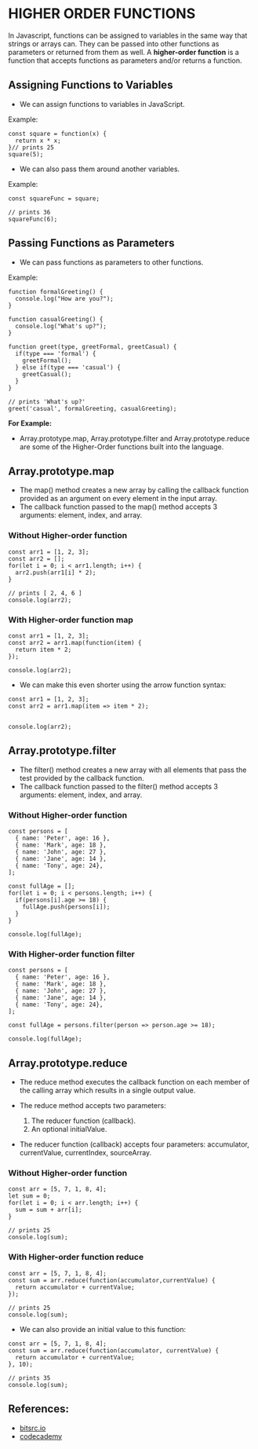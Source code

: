 # HIGHER ORDER FUNCTIONS
In Javascript, functions can be assigned to variables in the same way that strings or arrays can. They can be passed into other functions as parameters or returned from them as well. A **higher-order function** is a function that accepts functions as parameters and/or returns a function.

## Assigning Functions to Variables
* We can assign functions to variables in JavaScript.

Example:

```
const square = function(x) {
  return x * x;
}// prints 25
square(5);
```
* We can also pass them around another variables.

Example:
```
const squareFunc = square;

// prints 36
squareFunc(6);
```
## Passing Functions as Parameters
* We can pass functions as parameters to other functions.

Example:
```
function formalGreeting() {
  console.log("How are you?");
}

function casualGreeting() {
  console.log("What's up?");
}

function greet(type, greetFormal, greetCasual) {
  if(type === 'formal') {
    greetFormal();
  } else if(type === 'casual') {
    greetCasual();
  }
}

// prints 'What's up?'
greet('casual', formalGreeting, casualGreeting);
```
**For Example:**
 * Array.prototype.map, Array.prototype.filter and Array.prototype.reduce are some of the Higher-Order functions built into the language.

## Array.prototype.map

* The map() method creates a new array by calling the callback function provided as an argument on every element in the input array.
* The callback function passed to the map() method accepts 3 arguments: element, index, and array.

### Without Higher-order function
```
const arr1 = [1, 2, 3];
const arr2 = [];
for(let i = 0; i < arr1.length; i++) {
  arr2.push(arr1[i] * 2);
}

// prints [ 2, 4, 6 ]
console.log(arr2);
```
### With Higher-order function map
```
const arr1 = [1, 2, 3];
const arr2 = arr1.map(function(item) {
  return item * 2;
});

console.log(arr2);
```
* We can make this even shorter using the arrow function syntax:
```
const arr1 = [1, 2, 3];
const arr2 = arr1.map(item => item * 2);


console.log(arr2);
```
## Array.prototype.filter
* The filter() method creates a new array with all elements that pass the test provided by the callback function.
* The callback function passed to the filter() method accepts 3 arguments: element, index, and array.
  
### Without Higher-order function
```
const persons = [
  { name: 'Peter', age: 16 },
  { name: 'Mark', age: 18 },
  { name: 'John', age: 27 },
  { name: 'Jane', age: 14 },
  { name: 'Tony', age: 24},
];

const fullAge = [];
for(let i = 0; i < persons.length; i++) {
  if(persons[i].age >= 18) {
    fullAge.push(persons[i]);
  }
}

console.log(fullAge);
```

### With Higher-order function filter
```
const persons = [
  { name: 'Peter', age: 16 },
  { name: 'Mark', age: 18 },
  { name: 'John', age: 27 },
  { name: 'Jane', age: 14 },
  { name: 'Tony', age: 24},
];

const fullAge = persons.filter(person => person.age >= 18);

console.log(fullAge);
```
## Array.prototype.reduce
* The reduce method executes the callback function on each member of the calling array which results in a single output value. 
* The reduce method accepts two parameters: 
    1. The reducer function (callback). 
    2. An optional initialValue.

* The reducer function (callback) accepts four parameters: accumulator, currentValue, currentIndex, sourceArray.

### Without Higher-order function
```
const arr = [5, 7, 1, 8, 4];
let sum = 0;
for(let i = 0; i < arr.length; i++) {
  sum = sum + arr[i];
}

// prints 25
console.log(sum);
```

### With Higher-order function reduce
```
const arr = [5, 7, 1, 8, 4];
const sum = arr.reduce(function(accumulator,currentValue) {
  return accumulator + currentValue;
});

// prints 25
console.log(sum);
```
* We can also provide an initial value to this function:

```
const arr = [5, 7, 1, 8, 4];
const sum = arr.reduce(function(accumulator, currentValue) {
  return accumulator + currentValue;
}, 10);

// prints 35
console.log(sum);
```

## References:

* [bitsrc.io](https://blog.bitsrc.io/understanding-higher-order-functions-in-javascript-75461803bad)
* [codecademy](https://www.codecademy.com/learn/game-dev-learn-javascript-higher-order-functions-and-iterators/modules/game-dev-learn-javascript-iterators/cheatsheet)
